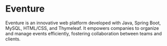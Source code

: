 # Eventure
Eventure is an innovative web platform developed with Java, Spring Boot, MySQL, HTML/CSS, and Thymeleaf. It empowers companies to organize and manage events efficiently, fostering collaboration between teams and clients.
